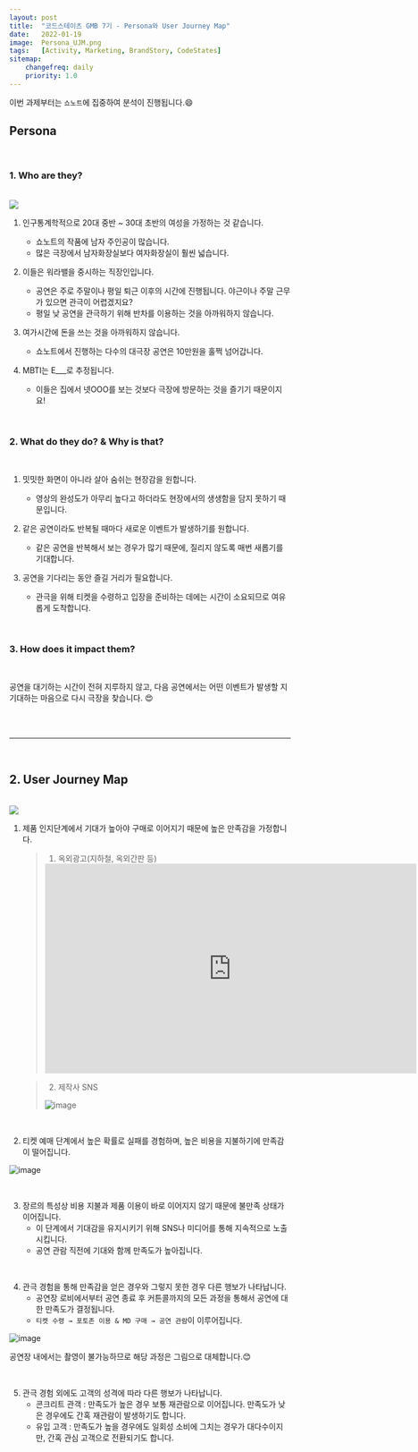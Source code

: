 ```yaml
---
layout: post
title:  "코드스테이츠 GMB 7기 - Persona와 User Journey Map"
date:   2022-01-19
image:  Persona_UJM.png
tags:   [Activity, Marketing, BrandStory, CodeStates]
sitemap:
    changefreq: daily
    priority: 1.0
---
```


이번 과제부터는 `쇼노트`에 집중하여 분석이 진행됩니다.:smile:  

## Persona

<br>

### 1. Who are they?

<br>

<img src="https://postfiles.pstatic.net/MjAyMjAxMTlfNjgg/MDAxNjQyNTc2NDQ3NDE3.9iH79ONWkakDZrTYFCZyYT18-O7a7KsDCLSmhSB9eIUg.Z9gbrmgW_xlnNSTFOpTmtqIaBCvYXMnVifSuNudR5UQg.PNG.clover_328/image.png?type=w966">

<br>

1. 인구통계학적으로 20대 중반 ~ 30대 초반의 여성을 가정하는 것 같습니다.
   - 쇼노트의 작품에 남자 주인공이 많습니다.  
   - 많은 극장에서 남자화장실보다 여자화장실이 훨씬 넓습니다.

2. 이들은 워라밸을 중시하는 직장인입니다.  
   - 공연은 주로 주말이나 평일 퇴근 이후의 시간에 진행됩니다. 야근이나 주말 근무가 있으면 관극이 어렵겠지요?
   - 평일 낮 공연을 관극하기 위해 반차를 이용하는 것을 아까워하지 않습니다.

3. 여가시간에 돈을 쓰는 것을 아까워하지 않습니다.  
   - 쇼노트에서 진행하는 다수의 대극장 공연은 10만원을 훌쩍 넘어갑니다.  

4. MBTI는 E___로 추정됩니다.  
   - 이들은 집에서 넷OOO를 보는 것보다 극장에 방문하는 것을 즐기기 때문이지요!

<br>

### 2. What do they do? & Why is that?

<br>

1. 밋밋한 화면이 아니라 살아 숨쉬는 현장감을 원합니다.  
   - 영상의 완성도가 아무리 높다고 하더라도 현장에서의 생생함을 담지 못하기 때문입니다.  

2. 같은 공연이라도 반복될 때마다 새로운 이벤트가 발생하기를 원합니다.  
   - 같은 공연을 반복해서 보는 경우가 많기 때문에, 질리지 않도록 매번 새롭기를 기대합니다.  

3. 공연을 기다리는 동안 즐길 거리가 필요합니다.  
   - 관극을 위해 티켓을 수령하고 입장을 준비하는 데에는 시간이 소요되므로 여유롭게 도착합니다.  

<br>

### 3. How does it impact them?

<br>

공연을 대기하는 시간이 전혀 지루하지 않고, 다음 공연에서는 어떤 이벤트가 발생할 지 기대하는 마음으로 다시 극장을 찾습니다. :heart_eyes:

<br><br>

---

<br>

## 2. User Journey Map

<br>

<img src="https://postfiles.pstatic.net/MjAyMjAxMTlfMTMz/MDAxNjQyNTkzNjI2ODY4.UcDp9kqPPtD2BT5SWj6deuXeTPFWYFUtPNmi_P_emzEg.CbhCSwC32zWkZfm556RVbfGfFy7moeNzFSPycqExyO4g.PNG.clover_328/%EA%B7%B8%EB%A6%BC1.png?type=w966">

<br>

1. 제품 인지단계에서 기대가 높아야 구매로 이어지기 때문에 높은 만족감을 가정합니다.  
    > 1. 옥외광고(지하철, 옥외간판 등)  
    >
    > <iframe width="665" height="375" src="https://www.youtube.com/embed/PgfDJ7Rq6lY" title="YouTube video player" frameborder="0" allow="accelerometer; autoplay; clipboard-write; encrypted-media; gyroscope; picture-in-picture" allowfullscreen></iframe>  
  
  
    > 2. 제작사 SNS
    >
    > ![image](https://user-images.githubusercontent.com/39390943/150208140-ddf96e3c-7243-4544-96c4-0e75b98ca352.png)

<br>

2. 티켓 예매 단계에서 높은 확률로 실패를 경험하며, 높은 비용을 지불하기에 만족감이 떨어집니다.

![image](https://user-images.githubusercontent.com/39390943/150208398-8b0eed22-9aff-41a0-abee-17141137bbaa.png)

<br>

3. 장르의 특성상 비용 지불과 제품 이용이 바로 이어지지 않기 때문에 불만족 상태가 이어집니다.  
   - 이 단계에서 기대감을 유지시키기 위해 SNS나 미디어를 통해 지속적으로 노출시킵니다.  
   - 공연 관람 직전에 기대와 함께 만족도가 높아집니다.  

<br>

4. 관극 경험을 통해 만족감을 얻은 경우와 그렇지 못한 경우 다른 행보가 나타납니다.  
    - 공연장 로비에서부터 공연 종료 후 커튼콜까지의 모든 과정을 통해서 공연에 대한 만족도가 결정됩니다.  
    - `티켓 수령 → 포토존 이용 & MD 구매 → 공연 관람`이 이루어집니다.

![image](https://user-images.githubusercontent.com/39390943/150208553-287d69e7-6274-4c41-bbd1-f923c87f6fac.png)

공연장 내에서는 촬영이 불가능하므로 해당 과정은 그림으로 대체합니다.:blush:

<br>

5. 관극 경험 외에도 고객의 성격에 따라 다른 행보가 나타납니다.  
    - 콘크리트 관객 : 만족도가 높은 경우 보통 재관람으로 이어집니다. 만족도가 낮은 경우에도 간혹 재관람이 발생하기도 합니다.  
    - 유입 고객 : 만족도가 높을 경우에도 일회성 소비에 그치는 경우가 대다수이지만, 간혹 관심 고객으로 전환되기도 합니다.  